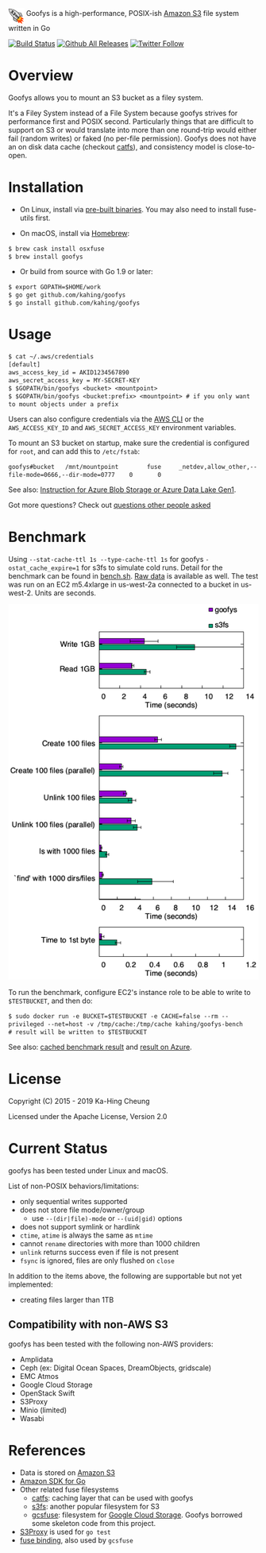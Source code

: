 <img src="doc/goofys.png" height="32" width="32" align="middle" /> Goofys is a high-performance, POSIX-ish [Amazon S3](https://aws.amazon.com/s3/) file system written in Go

[![Build Status](https://travis-ci.org/kahing/goofys.svg?branch=master)](https://travis-ci.org/kahing/goofys)
[![Github All Releases](https://img.shields.io/github/downloads/kahing/goofys/total.svg)](https://github.com/kahing/goofys/releases/)
[![Twitter Follow](https://img.shields.io/twitter/follow/s3goofys.svg?style=social&label=Follow)](https://twitter.com/s3goofys)

# Overview

Goofys allows you to mount an S3 bucket as a filey system.

It's a Filey System instead of a File System because goofys strives
for performance first and POSIX second. Particularly things that are
difficult to support on S3 or would translate into more than one
round-trip would either fail (random writes) or faked (no per-file
permission). Goofys does not have an on disk data cache (checkout
[catfs](https://github.com/kahing/catfs)), and consistency model is
close-to-open.

# Installation

* On Linux, install via [pre-built binaries](https://github.com/kahing/goofys/releases/latest/download/goofys). You may also need to install fuse-utils first.

* On macOS, install via [Homebrew](https://brew.sh/):

```ShellSession
$ brew cask install osxfuse
$ brew install goofys
```

* Or build from source with Go 1.9 or later:

```ShellSession
$ export GOPATH=$HOME/work
$ go get github.com/kahing/goofys
$ go install github.com/kahing/goofys
```

# Usage

```ShellSession
$ cat ~/.aws/credentials
[default]
aws_access_key_id = AKID1234567890
aws_secret_access_key = MY-SECRET-KEY
$ $GOPATH/bin/goofys <bucket> <mountpoint>
$ $GOPATH/bin/goofys <bucket:prefix> <mountpoint> # if you only want to mount objects under a prefix
```

Users can also configure credentials via the
[AWS CLI](https://docs.aws.amazon.com/cli/latest/userguide/cli-chap-getting-started.html)
or the `AWS_ACCESS_KEY_ID` and `AWS_SECRET_ACCESS_KEY` environment variables.

To mount an S3 bucket on startup, make sure the credential is
configured for `root`, and can add this to `/etc/fstab`:

```
goofys#bucket   /mnt/mountpoint        fuse     _netdev,allow_other,--file-mode=0666,--dir-mode=0777    0       0
```

See also: [Instruction for Azure Blob Storage or Azure Data Lake Gen1](https://github.com/kahing/goofys/blob/master/README-azure.md).

Got more questions? Check out [questions other people asked](https://github.com/kahing/goofys/issues?utf8=%E2%9C%93&q=is%3Aissue%20label%3Aquestion%20)

# Benchmark

Using `--stat-cache-ttl 1s --type-cache-ttl 1s` for goofys
`-ostat_cache_expire=1` for s3fs to simulate cold runs. Detail for the
benchmark can be found in
[bench.sh](https://github.com/kahing/goofys/blob/master/bench/bench.sh). [Raw data](https://github.com/kahing/goofys/blob/master/bench/)
is available as well. The test was run on an EC2 m5.4xlarge in us-west-2a
connected to a bucket in us-west-2. Units are seconds.

![Benchmark result](/bench/bench.png?raw=true "Benchmark")

To run the benchmark, configure EC2's instance role to be able to write to `$TESTBUCKET`, and then do:
```ShellSession
$ sudo docker run -e BUCKET=$TESTBUCKET -e CACHE=false --rm --privileged --net=host -v /tmp/cache:/tmp/cache kahing/goofys-bench
# result will be written to $TESTBUCKET
```

See also: [cached benchmark result](https://github.com/kahing/goofys/blob/master/bench/cache/README.md) and [result on Azure](https://github.com/kahing/goofys/blob/master/bench/azure/README.md).

# License

Copyright (C) 2015 - 2019 Ka-Hing Cheung

Licensed under the Apache License, Version 2.0

# Current Status

goofys has been tested under Linux and macOS.

List of non-POSIX behaviors/limitations:
  * only sequential writes supported
  * does not store file mode/owner/group
    * use `--(dir|file)-mode` or `--(uid|gid)` options
  * does not support symlink or hardlink
  * `ctime`, `atime` is always the same as `mtime`
  * cannot `rename` directories with more than 1000 children
  * `unlink` returns success even if file is not present
  * `fsync` is ignored, files are only flushed on `close`

In addition to the items above, the following are supportable but not yet implemented:
  * creating files larger than 1TB

## Compatibility with non-AWS S3

goofys has been tested with the following non-AWS providers:

* Amplidata
* Ceph (ex: Digital Ocean Spaces, DreamObjects, gridscale)
* EMC Atmos
* Google Cloud Storage
* OpenStack Swift
* S3Proxy
* Minio (limited)
* Wasabi

# References

  * Data is stored on [Amazon S3](https://aws.amazon.com/s3/)
  * [Amazon SDK for Go](https://github.com/aws/aws-sdk-go)
  * Other related fuse filesystems
    * [catfs](https://github.com/kahing/catfs): caching layer that can be used with goofys
    * [s3fs](https://github.com/s3fs-fuse/s3fs-fuse): another popular filesystem for S3
    * [gcsfuse](https://github.com/googlecloudplatform/gcsfuse):
      filesystem for
      [Google Cloud Storage](https://cloud.google.com/storage/). Goofys
      borrowed some skeleton code from this project.
  * [S3Proxy](https://github.com/andrewgaul/s3proxy) is used for `go test`
  * [fuse binding](https://github.com/jacobsa/fuse), also used by `gcsfuse`

